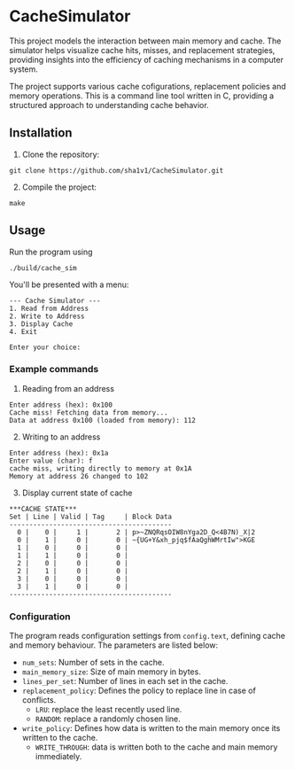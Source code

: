 # CacheSimulator
This project models the interaction between main memory and cache. The simulator helps visualize cache hits, misses, and replacement strategies, providing insights into the efficiency of caching mechanisms in a computer system.

The project supports various cache cofigurations, replacement policies and memory operations. This is a command line tool written in C, providing a structured approach to understanding cache behavior.

## Installation
1. Clone the repository:
```
git clone https://github.com/sha1v1/CacheSimulator.git
```

2. Compile the project:
```
make
```

## Usage
Run the program using
```
./build/cache_sim
```

You'll be presented with a menu:
```
--- Cache Simulator ---
1. Read from Address
2. Write to Address
3. Display Cache
4. Exit

Enter your choice:
```

### Example commands
1. Reading from an address
```
Enter address (hex): 0x100
Cache miss! Fetching data from memory...
Data at address 0x100 (loaded from memory): 112
```

2. Writing to an address
```
Enter address (hex): 0x1a
Enter value (char): f
cache miss, writing directly to memory at 0x1A
Memory at address 26 changed to 102
```

3. Display current state of cache
```
***CACHE STATE***
Set | Line | Valid | Tag     | Block Data
-----------------------------------------
  0 |    0 |     1 |       2 | p>~ZNQRqsOIW8nYga2D_Q<4B7N)_X|2
  0 |    1 |     0 |       0 | ~{UG+Y&xh_pjq$fAaQghWMrtIw">KGE
  1 |    0 |     0 |       0 | 
  1 |    1 |     0 |       0 | 
  2 |    0 |     0 |       0 | 
  2 |    1 |     0 |       0 | 
  3 |    0 |     0 |       0 | 
  3 |    1 |     0 |       0 | 
-----------------------------------------
```

### Configuration
The program reads configuration settings from `config.text`, defining cache and memory behaviour. The parameters are listed below:
- `num_sets`: Number of sets in the cache.
- `main_memory_size`: Size of main memory in bytes.
- `lines_per_set`: Number of lines in each set in the cache.
- `replacement_policy`: Defines the policy to replace line in case of conflicts.
    - `LRU`: replace the least recently used line.
    - `RANDOM`: replace a randomly chosen line.
- `write_policy`: Defines how data is written to the main memory once its written to the cache.
    - `WRITE_THROUGH`: data is written both to the cache and main memory immediately. 
